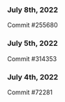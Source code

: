 ### July 8th, 2022

Commit #255680

### July 5th, 2022

Commit #314353


### July 4th, 2022

Commit #72281
